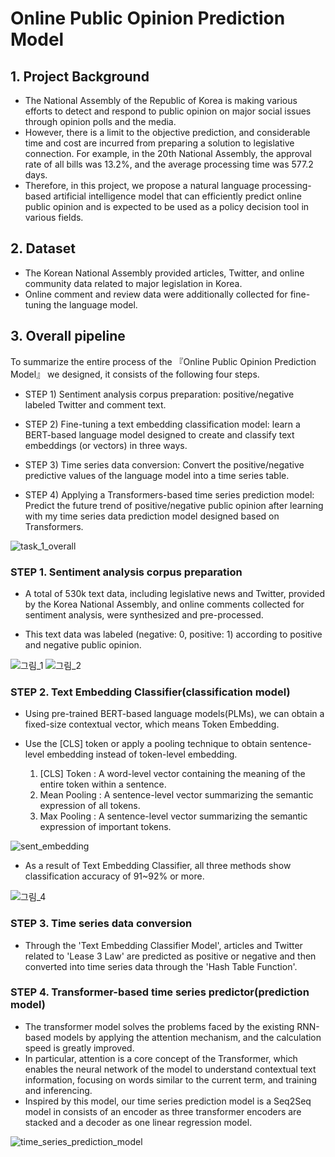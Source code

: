 # Online Public Opinion Prediction Model

## 1. Project Background
  - The National Assembly of the Republic of Korea is making various efforts to detect and respond to public opinion on major social issues through opinion polls and the media.
  - However, there is a limit to the objective prediction, and considerable time and cost are incurred from preparing a solution to legislative connection. For example, in the 20th National Assembly, the approval rate of all bills was 13.2%, and the average processing time was 577.2 days.
  - Therefore, in this project, we propose a natural language processing-based artificial intelligence model that can efficiently predict online public opinion and is expected to be used as a policy decision tool in various fields.

## 2. Dataset
  - The Korean National Assembly provided articles, Twitter, and online community data related to major legislation in Korea.
  - Online comment and review data were additionally collected for fine-tuning the language model.

## 3. Overall pipeline
To summarize the entire process of the 『Online Public Opinion Prediction Model』 we designed, it consists of the following four steps.

  - STEP 1) Sentiment analysis corpus preparation: positive/negative labeled Twitter and comment text.
 
  - STEP 2) Fine-tuning a text embedding classification model: learn a BERT-based language model designed to create and classify text embeddings (or vectors) in three ways.
  
  - STEP 3) Time series data conversion: Convert the positive/negative predictive values of the language model into a time series table.
  
  - STEP 4) Applying a Transformers-based time series prediction model: Predict the future trend of positive/negative public opinion after learning with my time series data prediction model designed based on Transformers.
  
![task_1_overall](https://user-images.githubusercontent.com/105137667/195532709-3071aee0-e6db-481a-b97f-220e39e540fa.jpg)



### STEP 1. Sentiment analysis corpus preparation

  - A total of 530k text data, including legislative news and Twitter, provided by the Korea National Assembly, and online comments collected for sentiment analysis, were synthesized and pre-processed.
  
  - This text data was labeled (negative: 0, positive: 1) according to positive and negative public opinion.
  
  ![그림_1](https://user-images.githubusercontent.com/105137667/195534310-fdd01336-c5b1-4445-95b8-bdde82ab7339.jpg)
  ![그림_2](https://user-images.githubusercontent.com/105137667/195534324-999cbc31-5225-4c1e-a8d8-3a1a47b05ba8.jpg)



### STEP 2. Text Embedding Classifier(classification model)
  
  - Using pre-trained BERT-based language models(PLMs), we can obtain a fixed-size contextual vector, which means Token Embedding.
  
  - Use the [CLS] token or apply a pooling technique to obtain sentence-level embedding instead of token-level embedding.
      
      1) [CLS] Token : A word-level vector containing the meaning of the entire token within a sentence.
      2) Mean Pooling : A sentence-level vector summarizing the semantic expression of all tokens.
      3) Max Pooling : A sentence-level vector summarizing the semantic expression of important tokens.
 
  ![sent_embedding](https://user-images.githubusercontent.com/105137667/195534528-a9e7373e-0570-44f3-a409-2f6bfa324a98.jpg)
  
  - As a result of Text Embedding Classifier, all three methods show classification accuracy of 91~92% or more.
  
  ![그림_4](https://user-images.githubusercontent.com/105137667/195536071-c5599163-8560-4345-bcd0-7e52daf4b704.jpg)



### STEP 3. Time series data conversion
  - Through the 'Text Embedding Classifier Model', articles and Twitter related to 'Lease 3 Law' are predicted as positive or negative and then converted into time series data through the 'Hash Table Function'.
  
  

### STEP 4. Transformer-based time series predictor(prediction model)
  - The transformer model solves the problems faced by the existing RNN-based models by applying the attention mechanism, and the calculation speed is greatly improved.
  - In particular, attention is a core concept of the Transformer, which enables the neural network of the model to understand contextual text information, focusing on words similar to the current term, and training and inferencing.
  - Inspired by this model, our time series prediction model is a Seq2Seq model in consists of an encoder as three transformer encoders are stacked and a decoder as one linear regression model.
  
  
  ![time_series_prediction_model](https://user-images.githubusercontent.com/105137667/195535564-cfe9fa75-fe94-4f24-b6da-6df23be54bca.jpg)
